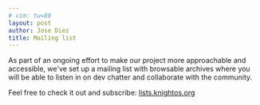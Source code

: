 ```yaml
---
# vim: tw=80
layout: post
author: Jose Diez 
title: Mailing list 
---
```


As part of an ongoing effort to make our project more approachable and
accessible, we've set up a mailing list with browsable archives where you will
be able to listen in on dev chatter and collaborate with the community.

Feel free to check it out and subscribe: [lists.knightos.org](http://lists.knightos.org/)
